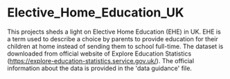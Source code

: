 # Elective_Home_Education_UK
This projects sheds a light on Elective Home Education (EHE) in UK. EHE is a term used to describe a choice by parents to provide education for their children at home instead of sending them to school full-time. 
The dataset is downloaded from official website of Explore Education Statistics (https://explore-education-statistics.service.gov.uk/). The official information about the data is provided in the 'data guidance' file. 
